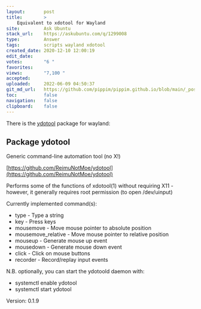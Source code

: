 ```yaml
---
layout:       post
title:        >
    Equivalent to xdotool for Wayland
site:         Ask Ubuntu
stack_url:    https://askubuntu.com/q/1299008
type:         Answer
tags:         scripts wayland xdotool
created_date: 2020-12-10 12:00:19
edit_date:    
votes:        "6 "
favorites:    
views:        "7,100 "
accepted:     
uploaded:     2022-06-09 04:50:37
git_md_url:   https://github.com/pippim/pippim.github.io/blob/main/_posts/2020/2020-12-10-Equivalent-to-xdotool-for-Wayland.md
toc:          false
navigation:   false
clipboard:    false
---
```


There is the [ydotool][1] package for wayland:

## Package ydotool

Generic command-line automation tool (no X!)

[https://github.com/ReimuNotMoe/ydotool](https://github.com/ReimuNotMoe/ydotool)

Performs some of the functions of xdotool(1) without requiring X11 -
however, it generally requires root permission (to open /dev/uinput)

Currently implemented command(s):

- type - Type a string
- key - Press keys
- mousemove - Move mouse pointer to absolute position
- mousemove_relative - Move mouse pointer to relative position
- mouseup - Generate mouse up event
- mousedown - Generate mouse down event
- click - Click on mouse buttons
- recorder - Record/replay input events

N.B. optionally, you can start the ydotoold daemon with:

- systemctl enable ydotool
- systemctl start ydotool

Version: 0.1.9

  [1]: https://www.mankier.com/package/ydotool
